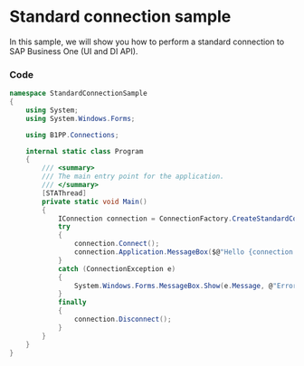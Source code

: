# Standard connection sample

In this sample, we will show you how to perform a standard connection to SAP Business One (UI and DI API).

### Code
```csharp
namespace StandardConnectionSample
{
    using System;
    using System.Windows.Forms;

    using B1PP.Connections;

    internal static class Program
    {
        /// <summary>
        /// The main entry point for the application.
        /// </summary>
        [STAThread]
        private static void Main()
        {
            IConnection connection = ConnectionFactory.CreateStandardConnection();
            try
            {
                connection.Connect();
                connection.Application.MessageBox($@"Hello {connection.Application.Company.Name} ! ");
            }
            catch (ConnectionException e)
            {
                System.Windows.Forms.MessageBox.Show(e.Message, @"Error", MessageBoxButtons.OK);
            }
            finally
            {
                connection.Disconnect();
            }
        }
    }
}
```

